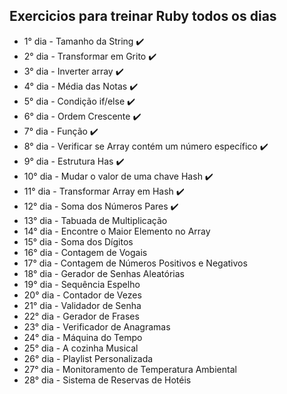 ## Exercicios para treinar Ruby todos os dias ##

- 1° dia - Tamanho da String :heavy_check_mark:
- 2° dia - Transformar em Grito :heavy_check_mark:
- 3° dia - Inverter array :heavy_check_mark:
- 4° dia - Média das Notas :heavy_check_mark:
- 5° dia - Condição if/else :heavy_check_mark:
- 6° dia - Ordem Crescente :heavy_check_mark:
- 7° dia - Função :heavy_check_mark:
- 8° dia - Verificar se Array contém um número específico :heavy_check_mark:
- 9° dia - Estrutura Has :heavy_check_mark:
- 10° dia - Mudar o valor de uma chave Hash :heavy_check_mark:
- 11° dia - Transformar Array em Hash :heavy_check_mark:
- 12° dia - Soma dos Números Pares  :heavy_check_mark:
- 13° dia - Tabuada de Multiplicação
- 14° dia - Encontre o Maior Elemento no Array
- 15° dia - Soma dos Dígitos
- 16° dia - Contagem de Vogais
- 17° dia - Contagem de Números Positivos e Negativos
- 18° dia - Gerador de Senhas Aleatórias
- 19° dia - Sequência Espelho
- 20° dia - Contador de Vezes
- 21° dia - Validador de Senha
- 22° dia - Gerador de Frases
- 23° dia - Verificador de Anagramas
- 24° dia - Máquina do Tempo
- 25° dia - A cozinha Musical
- 26° dia - Playlist Personalizada
- 27° dia -  Monitoramento de Temperatura Ambiental
- 28° dia - Sistema de Reservas de Hotéis
